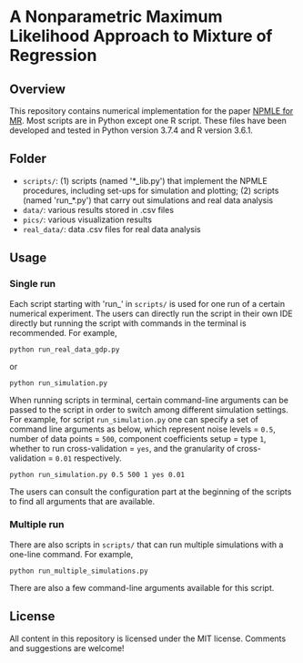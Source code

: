 # A Nonparametric Maximum Likelihood Approach to Mixture of Regression


## Overview
This repository contains numerical implementation for the paper [NPMLE for MR](https://arxiv.org/). Most scripts are in Python except one R script. These files have been developed and tested in Python version 3.7.4 and R version 3.6.1.

## Folder
- `scripts/`: (1) scripts (named '\*\_lib.py') that implement the NPMLE procedures, including set-ups for simulation and plotting; (2) scripts (named 'run\_\*.py') that carry out simulations and real data analysis
- `data/`: various results stored in .csv files
- `pics/`: various visualization results
- `real_data/`: data .csv files for real data analysis

## Usage
### Single run
Each script starting with 'run_' in `scripts/` is used for one run of a certain numerical experiment. The users can directly run the script in their own IDE directly but running the script with commands in the terminal is recommended. For example, 
```
python run_real_data_gdp.py
```
or
```
python run_simulation.py 
```
When running scripts in terminal, certain command-line arguments can be passed to the script in order to switch among different simulation settings. For example, for script `run_simulation.py` one can specify a set of command line arguments as below, which represent noise levels = `0.5`, number of data points = `500`, component coefficients setup = type `1`, whether to run cross-validation = `yes`, and the granularity of cross-validation = `0.01` respectively.
```
python run_simulation.py 0.5 500 1 yes 0.01
```

The users can consult the configuration part at the beginning of the scripts to find all arguments that are available.

### Multiple run
There are also scripts in `scripts/` that can run multiple simulations with a one-line command. For example,
```
python run_multiple_simulations.py
```
There are also a few command-line arguments available for this script.

## License
All content in this repository is licensed under the MIT license. Comments and suggestions are welcome!
